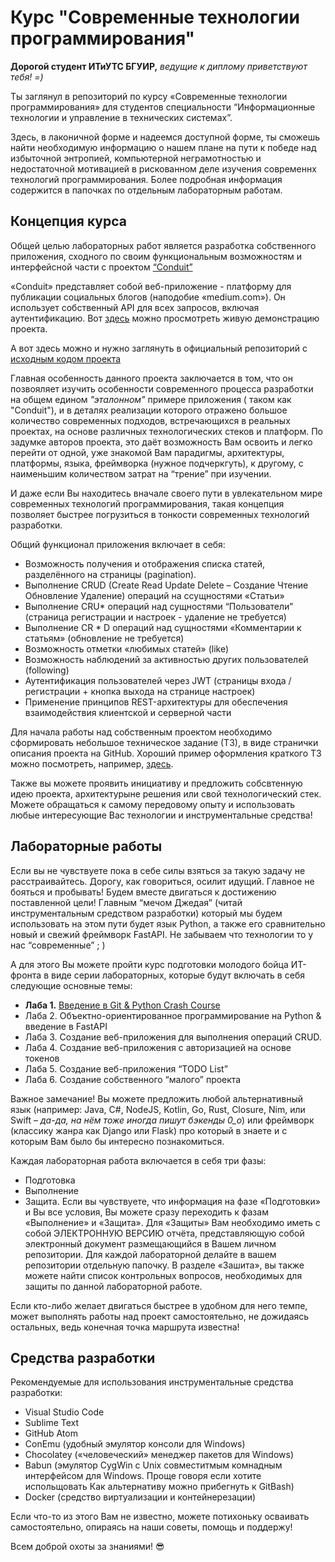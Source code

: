 # Курс "Современные технологии программирования"

**Дорогой студент ИТиУТС БГУИР,**
*ведущие к диплому приветствуют тебя! =)*

Ты заглянул в репозиторий по курсу «Современные технологии программирования» для студентов специальности “Информационные технологии и управление в технических системах”.

Здесь, в лаконичной форме и надеемся доступной форме, ты сможешь найти необходимую информацию о нашем плане на пути к победе над избыточной энтропией, компьютерной неграмотностью и недостаточной мотивацией в рискованном деле изучения современнх технологий программирования.
Более подробная информация содержится в папочках по отдельным лабораторным работам.

## Концепция курса

Общей целью лабораторных работ является разработка собственного приложения, сходного по своим функциональным возможностям и интерфейсной части с проектом [“Conduit”](https://github.com/gothinkster/realworld)

«Conduit» представляет собой веб-приложение - платформу для публикации социальных блогов (наподобие «medium.com»). Он использует собственный API для всех запросов, включая аутентификацию. Вот [здесь](https://demo.realworld.io) можно просмотреть живую демонстрацию проекта.

А вот здесь можно и нужно заглянуть в официальный репозиторий с [исходным кодом проекта](https://github.com/gothinkster/realworld)

Главная особенность данного проекта заключается в том, что он позвояляет изучить особенности современного процесса разработки на общем едином *"эталонном"* примере приложения ( таком как "Сonduit"), и в деталях реализации которого отражено большое количество современных подходов, встречающихся в реальных проектах, на основе различных технологических стеков и платформ. 
По задумке авторов проекта, это даёт возможность Вам освоить и легко перейти от одной, уже знакомой Вам парадигмы, архитектуры, платформы, языка, фреймворка (нужное подчеркгуть), к другому, с наименьшим количеством затрат на “трение” при изучении. 

 И даже если Вы находитесь вначале своего пути в увлекательном мире современных технологий программирования, такая концепция позволяет быстрее погрузиться в тонкости современных технологий разработки.

Общий функционал приложения включает в себя:
- Возможность получения и отображения списка статей, разделённого на страницы (pagination).
- Выполнение CRUD (Create Read Update Delete – Создание Чтение Обновление Удаление) операций на ссущностями «Статьи»
- Выполнение CRU* операций над сущностями “Пользователи” (страница регистрации и настроек - удаление не требуется)
- Выполнение CR * D операций над сущностями «Комментарии к статьям» (обновление не требуется)
- Возможность отметки «любимых статей» (like)
- Возможность наблюдений за активностью других пользователей (following)
- Аутентификация пользователей через JWT (страницы входа / регистрации + кнопка выхода на странице настроек)
- Применение принципов REST-архитектуры для обеспечения взаимодействия клиентской и серверной части 

Для начала работы над собственным проектом необходимо сформировать небольшое техническое задание (ТЗ), в виде странички описания проекта на GitHub. Хороший пример оформления краткого ТЗ можно посмотреть, например, [здесь](https://github.com/Call-for-Code/Project-Sample#short-description).

Также вы можете проявить инициативу и предложить собсвтенную идею проекта, архитектурыне решения или свой технологический стек.
Можете обращаться к самому передовому опыту и использовать любые интересующие Вас технологии и инструментальные средства!

## Лабораторные работы

Если вы не чувствуете пока в себе силы взяться за такую задачу не расстраивайтесь. Дорогу, как говориться, осилит идущий. Главное не бояться и пробывать! 
Будем вместе двигаться к достижению поставленной цели! 
Главным “мечом Джедая” (читай инструментальным средством разработки) который мы будем использовать на этом пути будет язык Python, а также его сравнительно новый и свежий фреймворк FastAPI. Не забываем что технологии то у нас “современные”  ; )

А для этого Вы можете пройти курс подготовки молодого бойца ИТ-фронта в виде серии лабораторных, которые будут включать в себя следующие основные темы:
- **Лаба 1.** [Введение в Git & Python Crash Course](https://github.com/bsuir-cs/stp2020/blob/master/lab01/lab01_task.md)
- Лаба 2. Объектно-ориентированное программирование на Python & введение в FastAPI
- Лаба 3. Создание веб-приложения для выполнения операций CRUD.
- Лаба 4. Создание веб-приложения с авторизацией на основе токенов
- Лаба 5. Cоздание веб-приложения “TODO List”
- Лаба 6. Создание собственного “малого” проекта

Важное замечание! Вы можете предложить любой альтернативный язык (например: Java, C#, NodeJS, Kotlin, Go, Rust, Closure, Nim, или Swift – *да-да, на нём тоже иногда пишут бэкенды 0_o*) или фреймворк (классику жанра как Django или Flask) 
про который в знаете и с которым Вам было бы интересно познакомиться. 

Каждая лабораторная работа включается в себя три фазы:
- Подготовка
- Выполнение
- Защита.
Если вы чувствуете, что информация на фазе «Подготовки» и Вы все условия, Вы можете сразу переходить к фазам «Выполнение» и «Защита».
Для «Защиты» Вам необходимо иметь с собой ЭЛЕКТРОННУЮ ВЕРСИЮ отчёта, представляющую собой электронный документ размещающийся в Вашем личном репозитории.  Для каждой лабораторной делайте в вашем репозитории отдельную папочку.
В разделе «Зашита», вы также можете найти список контрольных вопросов, необходимых для защиты по данной лабораторной работе.

Если кто-либо желает двигаться быстрее в удобном для него темпе, может выполнять работы над проект самостоятельно, не дожидаясь остальных, ведь конечная точка маршрута известна!

## Средства разработки

Рекомендуемые для использования инструментальные средства разработки:
- Visual Studio Code
- Sublime Text
- GitHub Atom
- СonEmu (удобный эмулятор консоли для Windows)
- Сhocolatey («человеческий» менеджер пакетов для Windows)
- Babun (эмулятор СygWin с Unix совместитмым комнадным интерфейсом для Windows. Проще говоря если хотите испольщовать Как альтернативу можно прибегнуть к GitBash)
- Docker (средство виртуализации и контейнерезации)

Если что-то из этого Вам не известно, можете потихоньку осваивать самостоятельно, опираясь на наши советы, помощь и поддержу!

Всем доброй охоты за знаниями! :sunglasses:

